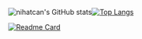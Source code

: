 ![nihatcan's GitHub stats](https://github-readme-stats.vercel.app/api?username=nihatcanertug&show_icons=true&theme=radical)[![Top Langs](https://github-readme-stats.vercel.app/api/top-langs/?username=nihatcanertug&layout=compact)](https://github.com/nihatcanertug/github-readme-stats)

[![Readme Card](https://github-readme-stats.vercel.app/api/pin/?username=nihatcanertug&repo=github-readme-stats)](https://github.com/anuraghazra/github-readme-stats)







